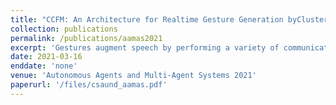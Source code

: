 ```yaml
---
title: "CCFM: An Architecture for Realtime Gesture Generation byClustering Gestures by Communicative Function and Motion"
collection: publications
permalink: /publications/aamas2021
excerpt: 'Gestures augment speech by performing a variety of communicative functions in humans and virtual agents, and are often related to speech by complex semantic, rhetorical, prosodic, and affective elements. In this paper we briefly present an architecture for humanlike gesturing in virtual agents that is designed to realize complex speech-to-gesture mappings by exploiting existing machine-learning based parsing tools and techniques to extract these functional elements from speech. We then deeply explore the rhetorical branch of this architecture, objectively assessing specifically whether existing rhetorical parsing techniques can classify gestures into classes with distinct movement properties. To do this, we take a corpus of spontaneously generated gestures and correlate their movement to co-speech utterances. We cluster gestures based on their rhetorical properties, and then by their movement.Our objective analysis suggests that some rhetorical structures are identifiable by our movement features while others require further exploration. We explore possibilities behind these findings and propose future experiments that may further reveal nuances of the richness of the mapping between speech and motion. This work builds towards a real-time gesture generator which performs gestures that effectively convey rich communicative functions.'
date: 2021-03-16
enddate: 'none'
venue: 'Autonomous Agents and Multi-Agent Systems 2021'
paperurl: '/files/csaund_aamas.pdf'
---
```

